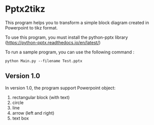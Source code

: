 # Pptx2tikz
This program helps you to transform a simple block diagram created in Powerpoint to tikz format.

To use this program, you must install the python-pptx library (https://python-pptx.readthedocs.io/en/latest/)

To run a sample program, you can use the following command :

````
python Main.py --filename Test.pptx
````

## Version 1.0 
In version 1.0, the program support Powerpoint object: 

1. rectangular block (with text)
2. circle
3. line
4. arrow (left and right)
5. text box